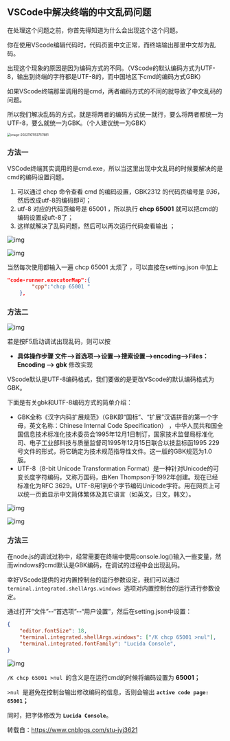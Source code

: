 ## VSCode中解决终端的中文乱码问题

在处理这个问题之前，你首先得知道为什么会出现这个这个问题。

你在使用VScode编辑代码时，代码页面中文正常，而终端输出那里中文却为乱码。

出现这个现象的原因是因为编码方式的不同。（VScode的默认编码方式为UTF-8，输出到终端的字符都是UTF-8的，而中国地区下cmd的编码方式GBK）

如果VScode终端那里调用的是cmd，两者编码方式的不同的就导致了中文乱码的问题。

所以我们解决乱码的方式，就是将两者的编码方式统一就行，要么将两者都统一为UTF-8，要么就统一为GBK。（个人建议统一为GBK）

<img src="https://cdn.jsdelivr.net/gh/sxfinn/CDN/img/202212021532483.png" alt="image-20221101153757881" style="zoom: 50%;" />



### 方法一

VSCode终端其实调用的是cmd.exe，所以当这里出现中文乱码的时候要解决的是cmd的编码设置问题。

1. 可以通过 chcp 命令查看 cmd 的编码设置，GBK2312 的代码页编号是 *936*，然后改成utf-8的编码即可；
2. utf-8 对应的代码页编号是 65001 ，所以执行 **chcp 65001** 就可以把cmd的编码设置成uft-8了；
3. 这样就解决了乱码问题，然后可以再次运行代码查看输出 ；



![img](https://cdn.jsdelivr.net/gh/sxfinn/CDN/img/202212021532846.png)

![img](https://cdn.jsdelivr.net/gh/sxfinn/CDN/img/202212021532256.png)



当然每次使用都输入一遍 chcp 65001 太烦了 ，可以直接在setting.json 中加上 

```json
"code-runner.executorMap":{
        "cpp":"chcp 65001 "
    },
```



### 方法二

![img](https://cdn.jsdelivr.net/gh/sxfinn/CDN/img/202212021533735.png)

若是按F5启动调试出现乱码，则可以按

- **具体操作步骤  文件——>首选项——>设置——>搜索设置——>encoding——>Files：Encoding ——> gbk** 修改实现

VScode默认是UTF-8编码格式，我们要做的是更改VScode的默认编码格式为GBK。

下面是有关gbk和UTF-8编码方式的简单介绍：

- GBK全称《汉字内码扩展规范》（GBK即“国标”、“扩展”汉语拼音的第一个字母，英文名称：Chinese Internal Code Specification） ，中华人民共和国全国信息技术标准化技术委员会1995年12月1日制订，国家技术监督局标准化司、电子工业部科技与质量监督司1995年12月15日联合以技监标函1995 229号文件的形式，将它确定为技术规范指导性文件。这一版的GBK规范为1.0版。
- UTF-8（8-bit Unicode Transformation Format）是一种针对Unicode的可变长度字符编码，又称万国码，由Ken Thompson于1992年创建。现在已经标准化为RFC 3629。UTF-8用1到6个字节编码Unicode字符。用在网页上可以统一页面显示中文简体繁体及其它语言（如英文，日文，韩文）。

![img](https://cdn.jsdelivr.net/gh/sxfinn/CDN/img/202212021532718.png)

 ![img](https://cdn.jsdelivr.net/gh/sxfinn/CDN/img/202212021533208.png)



### 方法三

在node.js的调试过称中，经常需要在终端中使用console.log()输入一些变量，然而windows的cmd默认是GBK编码，在调试的过程中会出现乱码。

幸好VScode提供的对内置控制台的运行参数设定，我们可以通过 `terminal.integrated.shellArgs.windows `选项对内置控制台的运行进行参数设定。

通过打开“文件”--“首选项”--“用户设置”，然后在setting.json中设置：

```json
{
    "editor.fontSize": 18,
    "terminal.integrated.shellArgs.windows": ["/K chcp 65001 >nul"],
    "terminal.integrated.fontFamily": "Lucida Console",
}
```

![img](https://cdn.jsdelivr.net/gh/sxfinn/CDN/img/202212021533504.png)

`/K chcp 65001 >nul `的含义是在运行cmd的时候将编码设置为 **65001；**

`>nul `是避免在控制台输出修改编码的信息，否则会输出 **`active code page: 65001`；**

同时，把字体修改为 **`Lucida Console`**。

 

转载自：https://www.cnblogs.com/stu-jyj3621



